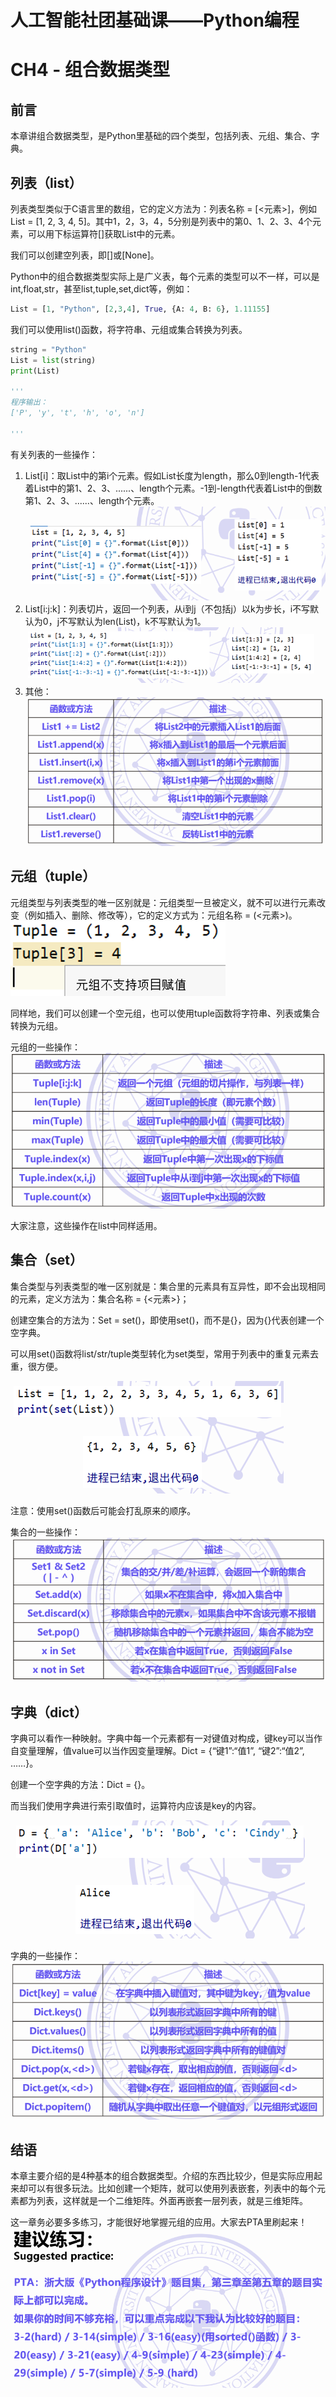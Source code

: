 # 人工智能社团基础课——Python编程
# CH4 - 组合数据类型
## 前言
本章讲组合数据类型，是Python里基础的四个类型，包括列表、元组、集合、字典。

## 列表（list）
列表类型类似于C语言里的数组，它的定义方法为：列表名称 = [<元素>]，例如List = [1, 2, 3, 4, 5]。其中1，2，3，4，5分别是列表中的第0、1、2、3、4个元素，可以用下标运算符[]获取List中的元素。

我们可以创建空列表，即[]或[None]。

Python中的组合数据类型实际上是广义表，每个元素的类型可以不一样，可以是int,float,str，甚至list,tuple,set,dict等，例如：
```python 3
List = [1, "Python", [2,3,4], True, {A: 4, B: 6}, 1.11155]
```
我们可以使用list()函数，将字符串、元组或集合转换为列表。
```python 3
string = "Python"
List = list(string)
print(List)

'''
程序输出：
['P', 'y', 't', 'h', 'o', 'n']

'''
```
有关列表的一些操作：
1. List[i]：取List中的第i个元素。假如List长度为length，那么0到length-1代表着List中的第1、2、3、......、length个元素。-1到-length代表着List中的倒数第1、2、3、......、length个元素。
   ![avatar](/Python%20Basic%20Course/Picture/13.png)
2. List[i:j:k]：列表切片，返回一个列表，从i到j（不包括j）以k为步长，i不写默认为0，j不写默认为len(List)，k不写默认为1。
   ![avatar](/Python%20Basic%20Course/Picture/14.png)
3. 其他：![avatar](/Python%20Basic%20Course/Picture/15.png)
   
## 元组（tuple）
元组类型与列表类型的唯一区别就是：元组类型一旦被定义，就不可以进行元素改变（例如插入、删除、修改等），它的定义方式为：元组名称 = (<元素>)。
![avatar](/Python%20Basic%20Course/Picture/16.png)

同样地，我们可以创建一个空元组，也可以使用tuple函数将字符串、列表或集合转换为元组。

元组的一些操作：
![avatar](/Python%20Basic%20Course/Picture/17.png)

大家注意，这些操作在list中同样适用。

## 集合（set）
集合类型与列表类型的唯一区别就是：集合里的元素具有互异性，即不会出现相同的元素，定义方法为：集合名称 = {<元素>}；

创建空集合的方法为：Set = set()，即使用set()，而不是{}，因为{}代表创建一个空字典。

可以用set()函数将list/str/tuple类型转化为set类型，常用于列表中的重复元素去重，很方便。

![avatar](/Python%20Basic%20Course/Picture/18.png)

注意：使用set()函数后可能会打乱原来的顺序。

集合的一些操作：
![avatar](/Python%20Basic%20Course/Picture/19.png)

## 字典（dict）
字典可以看作一种映射。字典中每一个元素都有一对键值对构成，键key可以当作自变量理解，值value可以当作因变量理解。Dict = {“键1”:“值1”, “键2”:“值2”, ……}。

创建一个空字典的方法：Dict = {}。

而当我们使用字典进行索引取值时，运算符内应该是key的内容。

![avatar](/Python%20Basic%20Course/Picture/20.png)

字典的一些操作：
![avatar](/Python%20Basic%20Course/Picture/21.png)

## 结语
本章主要介绍的是4种基本的组合数据类型。介绍的东西比较少，但是实际应用起来却可以有很多玩法。比如创建一个矩阵，就可以使用列表嵌套，列表中的每个元素都为列表，这样就是一个二维矩阵。外面再嵌套一层列表，就是三维矩阵。

这一章务必要多多练习，才能很好地掌握元组的应用。大家去PTA里刷起来！
![avatar](/Python%20Basic%20Course/Picture/22.png)